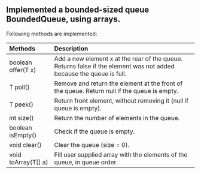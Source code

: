 Implemented a bounded-sized queue BoundedQueue<T>, using arrays.
---
Following methods are implemented:

| Methods               | Description |
| :---                  | :--- |
| boolean offer(T x)    |	Add a new element x at the rear of the queue. Returns false if the element was not added because the queue is full. |
| T poll()              | Remove and return the element at the front of the queue. Return null if the queue is empty. |
| T peek()              | Return front element, without removing it (null if queue is empty). |
| int size()            | Return the number of elements in the queue. |
| boolean isEmpty()     | Check if the queue is empty. |
| void clear()          |	Clear the queue (size = 0). |
| void toArray(T[] a)   | Fill user supplied array with the elements of the queue, in queue order. |

